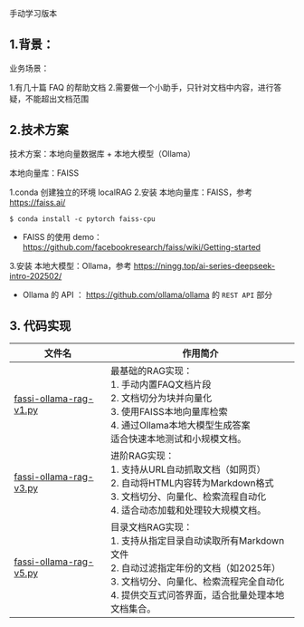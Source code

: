 手动学习版本

## 1.背景：

业务场景：

1.有几十篇 FAQ 的帮助文档 
2.需要做一个小助手，只针对文档中内容，进行答疑，不能超出文档范围


## 2.技术方案


技术方案：本地向量数据库 + 本地大模型（Ollama）

本地向量库：FAISS


1.conda 创建独立的环境 localRAG
2.安装 本地向量库：FAISS，参考 https://faiss.ai/

```
$ conda install -c pytorch faiss-cpu
```
* FAISS 的使用 demo： https://github.com/facebookresearch/faiss/wiki/Getting-started

3.安装 本地大模型：Ollama，参考 https://ningg.top/ai-series-deepseek-intro-202502/

* Ollama 的 API ： https://github.com/ollama/ollama 的 `REST API` 部分


## 3. 代码实现

| 文件名       | 作用简介        |
|-------------|----------------|
| [fassi-ollama-rag-v1.py](../tech/rd/fassi-ollama-rag-v1.py)        | 最基础的RAG实现：<br>1. 手动内置FAQ文档片段<br>2. 文档切分为块并向量化<br>3. 使用FAISS本地向量库检索<br>4. 通过Ollama本地大模型生成答案<br>适合快速本地测试和小规模文档。|
| [fassi-ollama-rag-v3.py](../tech/rd/fassi-ollama-rag-v3.py)        | 进阶RAG实现：<br>1. 支持从URL自动抓取文档（如网页）<br>2. 自动将HTML内容转为Markdown格式<br>3. 文档切分、向量化、检索流程自动化<br>4. 适合动态加载和处理较大规模文档。|
| [fassi-ollama-rag-v5.py](../tech/rd/fassi-ollama-rag-v5.py)        | 目录文档RAG实现：<br>1. 支持从指定目录自动读取所有Markdown文件<br>2. 自动过滤指定年份的文档（如2025年）<br>3. 文档切分、向量化、检索流程完全自动化<br>4. 提供交互式问答界面，适合批量处理本地文档集合。|
